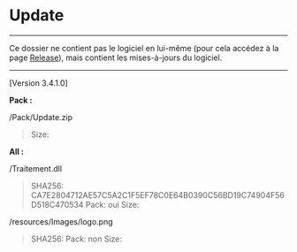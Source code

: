 # Update

---

Ce dossier ne contient pas le logiciel en lui-même (pour cela accédez à la page [Release](https://github.com/GroupManage/GroupManage/releases)), mais contient les mises-à-jours du logiciel.

---

[Version 3.4.1.0]

**Pack :**

/Pack/Update.zip
> Size: 

**All :**

/Traitement.dll
> SHA256: CA7E2804712AE57C5A2C1F5EF78C0E64B0390C56BD19C74904F56D518C470534
> Pack: oui
> Size: 

/resources/Images/logo.png
> SHA256: 
> Pack: non
> Size: 
